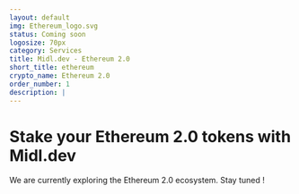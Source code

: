```yaml
---
layout: default
img: Ethereum_logo.svg
status: Coming soon
logosize: 70px
category: Services
title: Midl.dev - Ethereum 2.0
short_title: ethereum
crypto_name: Ethereum 2.0
order_number: 1
description: | 
---
```


# Stake your Ethereum 2.0 tokens with Midl.dev

We are currently exploring the Ethereum 2.0 ecosystem. Stay tuned !
